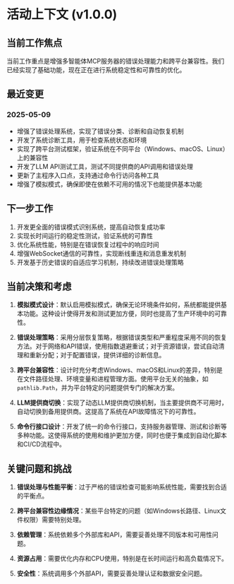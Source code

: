 # 活动上下文 (v1.0.0)

## 当前工作焦点

当前工作重点是增强多智能体MCP服务器的错误处理能力和跨平台兼容性。我们已经实现了基础功能，现在正在进行系统稳定性和可靠性的优化。

## 最近变更

### 2025-05-09
- 增强了错误处理系统，实现了错误分类、诊断和自动恢复机制
- 开发了系统诊断工具，用于检查系统状态和环境
- 实现了跨平台测试框架，验证系统在不同平台（Windows、macOS、Linux）上的兼容性
- 开发了LLM API测试工具，测试不同提供商的API调用和错误处理
- 更新了主程序入口点，支持通过命令行访问各种工具
- 增强了模拟模式，确保即使在依赖不可用的情况下也能提供基本功能

## 下一步工作

1. 开发更全面的错误模式识别系统，提高自动恢复成功率
2. 实现长时间运行的稳定性测试，验证系统的可靠性
3. 优化系统性能，特别是在错误恢复过程中的响应时间
4. 增强WebSocket通信的可靠性，实现断线重连和消息重发机制
5. 开发基于历史错误的自适应学习机制，持续改进错误处理策略

## 当前决策和考虑

1. **模拟模式设计**：默认启用模拟模式，确保无论环境条件如何，系统都能提供基本功能。这种设计使得开发和测试更加方便，同时也提高了生产环境中的可靠性。

2. **错误处理策略**：采用分层恢复策略，根据错误类型和严重程度采用不同的恢复方法。对于网络和API错误，使用指数退避重试；对于资源错误，尝试自动清理和重新分配；对于配置错误，提供详细的诊断信息。

3. **跨平台兼容性**：设计时充分考虑Windows、macOS和Linux的差异，特别是在文件路径处理、环境变量和进程管理方面。使用平台无关的抽象，如`pathlib.Path`，并为平台特定的问题提供专门的解决方案。

4. **LLM提供商切换**：实现了动态LLM提供商切换机制，当主要提供商不可用时，自动切换到备用提供商。这提高了系统在API故障情况下的可靠性。

5. **命令行接口设计**：开发了统一的命令行接口，支持服务器管理、测试和诊断等多种功能。这使得系统的使用和维护更加方便，同时也便于集成到自动化脚本和CI/CD流程中。

## 关键问题和挑战

1. **错误处理与性能平衡**：过于严格的错误检查可能影响系统性能，需要找到合适的平衡点。

2. **跨平台兼容性边缘情况**：某些平台特定的问题（如Windows长路径、Linux文件权限）需要特别处理。

3. **依赖管理**：系统依赖多个外部库和API，需要妥善处理不同版本和可用性问题。

4. **资源占用**：需要优化内存和CPU使用，特别是在长时间运行和高负载情况下。

5. **安全性**：系统调用多个外部API，需要妥善处理认证和数据安全问题。 
